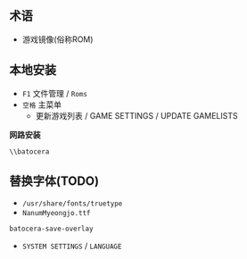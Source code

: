 ## 术语

* 游戏镜像(俗称ROM)

## 本地安装

* `F1` 文件管理 / `Roms`
* `空格` 主菜单
  * 更新游戏列表 / GAME SETTINGS / UPDATE GAMELISTS

**网路安装**

```
\\batocera
```

## 替换字体(TODO)

* `/usr/share/fonts/truetype`
* `NanumMyeongjo.ttf`

```bash
batocera-save-overlay
```

* `SYSTEM SETTINGS` / `LANGUAGE`